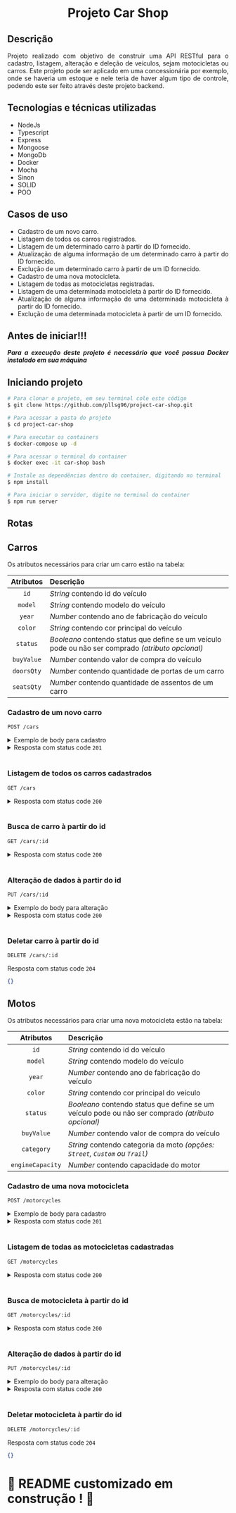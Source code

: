<h1 align="center"><b>
  Projeto Car Shop
</b></h1>

## Descrição
<div align="justify">
  <p>
    Projeto realizado com objetivo de construir uma API RESTful para o cadastro, listagem, alteração e deleção de veículos, sejam motocicletas ou carros. Este projeto pode ser aplicado em uma concessionária por exemplo, onde se haveria um estoque e nele teria de haver algum tipo de controle, podendo este ser feito através deste projeto backend. 
    <br>
  </p>
</div>

## Tecnologias e técnicas utilizadas
<div align="justify">
  <ul>
    <li>NodeJs</li>
    <li>Typescript</li>
    <li>Express</li>
    <li>Mongoose</li>
    <li>MongoDb</li>
    <li>Docker</li>
    <li>Mocha</li>
    <li>Sinon</li>
    <li>SOLID</li>
    <li>POO</li>
  </ul>
</div>

## Casos de uso
<div align="justify">
  <ul>
    <li>Cadastro de um novo carro.</li>
    <li>Listagem de todos os carros registrados.</li>
    <li>Listagem de um determinado carro à partir do ID fornecido.</li>
    <li>Atualização de alguma informação de um determinado carro à partir do ID fornecido.</li>
    <li>Exclução de um determinado carro à partir de um ID fornecido.</li>
    <li>Cadastro de uma nova motocicleta.</li>
    <li>Listagem de todas as motocicletas registradas.</li>
    <li>Listagem de uma determinada motocicleta à partir do ID fornecido.</li>
    <li>Atualização de alguma informação de uma determinada motocicleta à partir do ID fornecido.</li>
    <li>Exclução de uma determinada motocicleta à partir de um ID fornecido.</li>
  </ul>
</div>

## Antes de iniciar!!!
<div align="justify">
  <p><b><em>Para a execução deste projeto é necessário que você possua Docker instalado em sua máquina</em></b></p>
</div>

## Iniciando projeto

```bash
# Para clonar o projeto, em seu terminal cole este código
$ git clone https://github.com/pllsg96/project-car-shop.git

# Para acessar a pasta do projeto
$ cd project-car-shop

# Para executar os containers
$ docker-compose up -d

# Para acessar o terminal do container
$ docker exec -it car-shop bash

# Instale as dependências dentro do container, digitando no terminal
$ npm install

# Para iniciar o servidor, digite no terminal do container
$ npm run server
```

## Rotas

<h2><b>Carros</b></h2>
Os atributos necessários para criar um carro estão na tabela:

| Atributos | Descrição |
| :-------: | :-------- |
| `id`   | _String_ contendo id do veículo |
| `model`   | _String_ contendo modelo do veículo |
| `year`    | _Number_ contendo ano de fabricação do veículo |
| `color`   | _String_ contendo cor principal do veículo |
| `status`  | _Booleano_ contendo status que define se um veículo pode ou não ser comprado _(atributo opcional)_ |
| `buyValue` | _Number_ contendo valor de compra do veículo |
| `doorsQty` | _Number_ contendo quantidade de portas de um carro |
| `seatsQty` | _Number_ contendo quantidade de assentos de um carro |

<h3>Cadastro de um novo carro</h3>

```http
POST /cars
```

<details>
  <summary>Exemplo de body para cadastro</summary>

```json
{
  "model": "Fiat Uno",
  "year": 2002,
  "color": "Azul",
  "status": true,
  "buyValue": 20.990,
  "doorsQty": 2,
  "seatsQty": 5
}
```
</details>

<details>
  <summary>Resposta com status code <code>201</code></summary>

```json
{
    "id": "64775e702ef0fbffad2ade9c",
    "model": "Fiat Uno",
    "year": 2002,
    "color": "Azul",
    "status": true,
    "buyValue": 20.99,
    "doorsQty": 2,
    "seatsQty": 5
}
```
</details>

<br>
<h3>Listagem de todos os carros cadastrados</h3>

```http
GET /cars
```

<details>
  <summary>Resposta com status code <code>200</code></summary>

```json
[
    {
        "id": "64775e702ef0fbffad2ade9c",
        "model": "Fiat Uno",
        "year": 2002,
        "color": "Azul",
        "status": true,
        "buyValue": 20.99,
        "doorsQty": 2,
        "seatsQty": 5
    },
    {
        "id": "6477bde32ef0fbffad2adea4",
        "model": "Astra",
        "year": 2006,
        "color": "Preto",
        "status": true,
        "buyValue": 30,
        "doorsQty": 4,
        "seatsQty": 5
    }
]
```
</details>

<br>
<h3>Busca de carro à partir do id</h3>

```http
GET /cars/:id
```

<details>
  <summary>Resposta com status code <code>200</code></summary>

```json
{
    "id": "64775e702ef0fbffad2ade9c",
    "model": "Fiat Uno",
    "year": 2002,
    "color": "Azul",
    "status": true,
    "buyValue": 20.99,
    "doorsQty": 2,
    "seatsQty": 5
}
```
</details>

<br>
<h3>Alteração de dados à partir do id</h3>

```http
PUT /cars/:id
```

<details>
<summary>Exemplo do body para alteração</summary>

```json
{
  "model": "Fiat Uno",
  "year": 2023,
  "color": "Cinza",
  "status": true,
  "buyValue": 40.000,
  "doorsQty": 2,
  "seatsQty": 5
}
```
</details>

<details>
  <summary>Resposta com status code <code>200</code></summary>

```json
{
    "id": "64775e702ef0fbffad2ade9c",
    "model": "Fiat Uno",
    "year": 2023,
    "color": "Cinza",
    "status": true,
    "buyValue": 40,
    "doorsQty": 2,
    "seatsQty": 5
}
```
</details>

<br>
<h3>Deletar carro à partir do id</h3>

```http
DELETE /cars/:id
```
  <summary>Resposta com status code <code>204</code></summary>

```json
{}
```
</details>

<!-- moto------------------------------ -->

<h2><b>Motos</b></h2>
Os atributos necessários para criar uma nova motocicleta estão na tabela:

| Atributos | Descrição |
| :-------: | :-------- |
| `id`   | _String_ contendo id do veículo |
| `model`   | _String_ contendo modelo do veículo |
| `year`    | _Number_ contendo ano de fabricação do veículo |
| `color`   | _String_ contendo cor principal do veículo |
| `status`  | _Booleano_ contendo status que define se um veículo pode ou não ser comprado _(atributo opcional)_ |
| `buyValue` | _Number_ contendo valor de compra do veículo |
| `category` | _String_ contendo categoria da moto _(opções: `Street`, `Custom` ou `Trail`)_ |
| `engineCapacity` | _Number_ contendo capacidade do motor |

<h3>Cadastro de uma nova motocicleta</h3>

```http
POST /motorcycles
```

<details>
  <summary>Exemplo de body para cadastro</summary>

```json
{
  "model": "Yamaha Lander",
  "year": 2019,
  "color": "Preta",
  "status": true,
  "buyValue": 18.000,
  "category": "Trail",
  "engineCapacity": 250
}
```
</details>

<details>
  <summary>Resposta com status code <code>201</code></summary>

```json
{
    "id": "6478cc6f3ef01efe20f28929",
    "model": "Yamaha Lander",
    "year": 2019,
    "color": "Preta",
    "status": true,
    "buyValue": 18,
    "category": "Trail",
    "engineCapacity": 250
}
```
</details>

<br>
<h3>Listagem de todas as motocicletas cadastradas</h3>

```http
GET /motorcycles
```

<details>
  <summary>Resposta com status code <code>200</code></summary>

```json
[
    {
        "id": "6478cc6f3ef01efe20f28929",
        "model": "Yamaha Lander",
        "year": 2019,
        "color": "Preta",
        "status": true,
        "buyValue": 18,
        "category": "Trail",
        "engineCapacity": 250
    },
    {
        "id": "6478ccb23ef01efe20f2892b",
        "model": "Vulcan S",
        "year": 2022,
        "color": "Vermelha",
        "status": false,
        "buyValue": 45,
        "category": "Street",
        "engineCapacity": 900
    }
]
```
</details>

<br>
<h3>Busca de motocicleta à partir do id</h3>

```http
GET /motorcycles/:id
```

<details>
  <summary>Resposta com status code <code>200</code></summary>

```json
{
    "id": "6478ccb23ef01efe20f2892b",
    "model": "Vulcan S",
    "year": 2022,
    "color": "Vermelha",
    "status": false,
    "buyValue": 45,
    "category": "Street",
    "engineCapacity": 900
}
```
</details>

<br>
<h3>Alteração de dados à partir do id</h3>

```http
PUT /motorcycles/:id
```

<details>
<summary>Exemplo do body para alteração</summary>

```json
{
    "model": "Vulcan S",
    "year": 2022,
    "color": "Cinza",
    "status": false,
    "buyValue": 45,
    "category": "Street",
    "engineCapacity": 900
}
```
</details>

<details>
  <summary>Resposta com status code <code>200</code></summary>

```json
{
    "id": "6478ccb23ef01efe20f2892b",
    "model": "Vulcan S",
    "year": 2022,
    "color": "Cinza",
    "status": false,
    "buyValue": 45,
    "category": "Street",
    "engineCapacity": 900
}
```
</details>

<br>
<h3>Deletar motocicleta à partir do id</h3>

```http
DELETE /motorcycles/:id
```
  <summary>Resposta com status code <code>204</code></summary>

```json
{}
```
</details>

####
# :construction: README customizado em construção ! :construction: